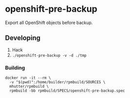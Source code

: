 # openshift-pre-backup

Export all OpenShift objects before backup.


## Developing

1. Hack
2. `./openshift-pre-backup -v -d ./tmp`


### Building

    docker run -it --rm \
      -v "$(pwd)":/home/builder/rpmbuild/SOURCES \
      mhutter/rpmbuild \
      rpmbuild -bb rpmbuild/SPECS/openshift-pre-backup.spec
